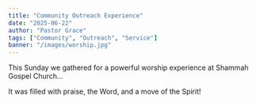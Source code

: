 ```yaml
---
title: "Community Outreach Experience"
date: "2025-06-22"
author: "Pastor Grace"
tags: ["Community", "Outreach", "Service"]
banner: "/images/worship.jpg"
---
```


This Sunday we gathered for a powerful worship experience at Shammah Gospel Church...

It was filled with praise, the Word, and a move of the Spirit!
